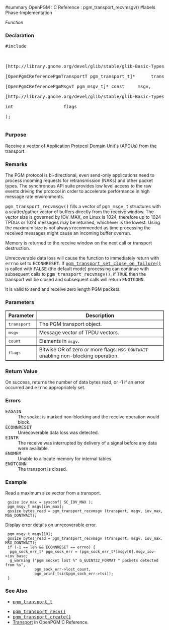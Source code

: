﻿#summary OpenPGM : C Reference : pgm\_transport\_recvmsgv()
#labels Phase-Implementation

_Function_
### Declaration ###
<pre>
#include <pgm/pgm.h><br>
<br>
[http://library.gnome.org/devel/glib/stable/glib-Basic-Types.html#gssize gssize] *pgm_transport_recvmsgv* (<br>
[OpenPgmCReferencePgmTransportT pgm_transport_t]*      transport,<br>
[OpenPgmCReferencePgmMsgvT pgm_msgv_t]* const     msgv,<br>
[http://library.gnome.org/devel/glib/stable/glib-Basic-Types.html#gsize gsize]                 count,<br>
int                   flags<br>
);<br>
</pre>

### Purpose ###
Receive a vector of Application Protocol Domain Unit's (APDUs) from the transport.

### Remarks ###
The PGM protocol is bi-directional, even send-only applications need to process incoming requests for retransmission (NAKs) and other packet types.  The synchronous API suite provides low level access to the raw events driving the protocol in order to accelerate performance in high message rate environments.

<tt>pgm_transport_recvmsgv()</tt> fills a vector of <tt>pgm_msgv_t</tt> structures with a scatter/gather vector of buffers directly from the receive window.  The vector size is governed by IOV\_MAX, on Linux is 1024, therefore up to 1024 TPDUs or 1024 messages may be returned, whichever is the lowest.  Using the maximum size is not always recommended as time processing the received messages might cause an incoming buffer overrun.

Memory is returned to the receive window on the next call or transport destruction.

Unrecoverable data loss will cause the function to immediately return with <tt>errno</tt> set to <tt>ECONNRESET</tt>.  If <tt><a href='OpenPgmCReferencePgmTransportSetCloseOnFailure.md'>pgm_transport_set_close_on_failure()</a></tt> is called with <tt>FALSE</tt> (the default mode) processing can continue with subsequent calls to <tt>pgm_transport_recvmsgv()</tt>, if <tt>TRUE</tt> then the transport will be closed and subsequent calls will return <tt>ENOTCONN</tt>.

It is valid to send and receive zero length PGM packets.

### Parameters ###

<table cellpadding='5' border='1' cellspacing='0'>
<tr>
<th>Parameter</th>
<th>Description</th>
</tr>
<tr>
<td><tt>transport</tt></td>
<td>The PGM transport object.</td>
</tr><tr>
<td><tt>msgv</tt></td>
<td>Message vector of TPDU vectors.</td>
</tr><tr>
<td><tt>count</tt></td>
<td>Elements in <tt>msgv</tt>.</td>
</tr><tr>
<td><tt>flags</tt></td>
<td>Bitwise OR of zero or more flags: <tt>MSG_DONTWAIT</tt> enabling non-blocking operation.</td>
</tr>
</table>


### Return Value ###
On success, returns the number of data bytes read, or -1 if an error occurred and <tt>errno</tt> appropriately set.

### Errors ###
<dl><dt><tt>EAGAIN</tt></dt><dd>The socket is marked non-blocking and the receive operation would block.<br>
</dd><dt><tt>ECONNRESET</tt></dt><dd>Unrecoverable data loss was detected.<br>
</dd><dt><tt>EINTR</tt></dt><dd>The receive was interrupted by delivery of a signal before any data were available.<br>
</dd><dt><tt>ENOMEM</tt></dt><dd>Unable to allocate memory for internal tables.<br>
</dd><dt><tt>ENOTCONN</tt></dt><dd>The transport is closed.<br>
</dd></dl>

### Example ###
Read a maximum size vector from a transport.

```
 gsize iov_max = sysconf( SC_IOV_MAX );
 pgm_msgv_t msgv[iov_max];
 gssize bytes_read = pgm_transport_recvmsgv (transport, msgv, iov_max, MSG_DONTWAIT);
```

Display error details on unrecoverable error.

```
 pgm_msgv_t msgv[10];
 gssize bytes_read = pgm_transport_recvmsgv (transport, msgv, iov_max, MSG_DONTWAIT);
 if (-1 == len && ECONNRESET == errno) {
  pgm_sock_err_t* pgm_sock_err = (pgm_sock_err_t*)msgv[0].msgv_iov->iov_base;
  g_warning ("pgm socket lost %" G_GUINT32_FORMAT " packets detected from %s",
             pgm_sock_err->lost_count,
             pgm_print_tsi(&pgm_sock_err->tsi));
 }
```

### See Also ###
  * <tt><a href='OpenPgmCReferencePgmTransportT.md'>pgm_transport_t</a></tt><br>
<ul><li><tt><a href='OpenPgmCReferencePgmTransportRecv.md'>pgm_transport_recv()</a></tt><br>
</li><li><tt><a href='OpenPgmCReferencePgmTransportCreate.md'>pgm_transport_create()</a></tt><br>
</li><li><a href='OpenPgmCReferenceTransport.md'>Transport</a> in OpenPGM C Reference.